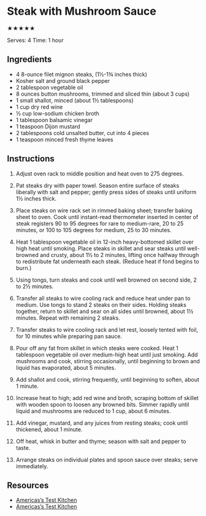 # Steak with Mushroom Sauce

★★★★★

Serves: 4
Time: 1 hour

## Ingredients

* 4 8-ounce filet mignon steaks, (1½-1¾ inches thick)
* Kosher salt and ground black pepper
* 2 tablespoon vegetable oil
* 8 ounces button mushrooms, trimmed and sliced thin (about 3 cups)
* 1 small shallot, minced (about 1½ tablespoons)
* 1 cup dry red wine
* ½ cup low-sodium chicken broth
* 1 tablespoon balsamic vinegar
* 1 teaspoon Dijon mustard
* 2 tablespoons cold unsalted butter, cut into 4 pieces
* 1 teaspoon minced fresh thyme leaves

## Instructions

1. Adjust oven rack to middle position and heat oven to 275 degrees.

2. Pat steaks dry with paper towel. Season entire surface of steaks liberally with salt and pepper; gently press sides of steaks until uniform 1½ inches thick.

3. Place steaks on wire rack set in rimmed baking sheet; transfer baking sheet to oven. Cook until instant-read thermometer inserted in center of steak registers 90 to 95 degrees for rare to medium-rare, 20 to 25 minutes, or 100 to 105 degrees for medium, 25 to 30 minutes.

4. Heat 1 tablespoon vegetable oil in 12-inch heavy-bottomed skillet over high heat until smoking. Place steaks in skillet and sear steaks until well-browned and crusty, about 1½ to 2 minutes, lifting once halfway through to redistribute fat underneath each steak. (Reduce heat if fond begins to burn.)

5. Using tongs, turn steaks and cook until well browned on second side, 2 to 2½ minutes.

6. Transfer all steaks to wire cooling rack and reduce heat under pan to medium. Use tongs to stand 2 steaks on their sides. Holding steaks together, return to skillet and sear on all sides until browned, about 1½ minutes. Repeat with remaining 2 steaks.

7. Transfer steaks to wire cooling rack and let rest, loosely tented with foil, for 10 minutes while preparing pan sauce.

8. Pour off any fat from skillet in which steaks were cooked. Heat 1 tablespoon vegetable oil over medium-high heat until just smoking. Add mushrooms and cook, stirring occasionally, until beginning to brown and liquid has evaporated, about 5 minutes.

9. Add shallot and cook, stirring frequently, until beginning to soften, about 1 minute.

10. Increase heat to high; add red wine and broth, scraping bottom of skillet with wooden spoon to loosen any browned bits. Simmer rapidly until liquid and mushrooms are reduced to 1 cup, about 6 minutes.

11. Add vinegar, mustard, and any juices from resting steaks; cook until thickened, about 1 minute.

12. Off heat, whisk in butter and thyme; season with salt and pepper to taste.

13. Arrange steaks on individual plates and spoon sauce over steaks; serve immediately.


## Resources

* [Americas’s Test Kitchen](https://www.americastestkitchen.com/recipes/3564-pan-seared-thick-cut-strip-steaks)
* [Americas’s Test Kitchen](http://www.github.com)
